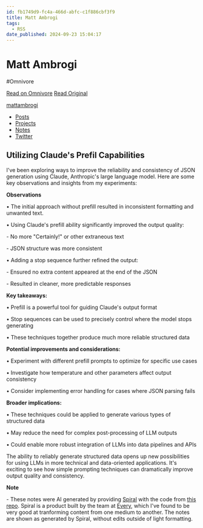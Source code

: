 ```yaml
---
id: fb1749d9-fc4a-466d-abfc-c1f886cbf3f9
title: Matt Ambrogi
tags:
  - RSS
date_published: 2024-09-23 15:04:17
---
```


# Matt Ambrogi
#Omnivore

[Read on Omnivore](https://omnivore.app/me/matt-ambrogi-192211f412c)
[Read Original](https://www.mattambrogi.com/posts/claude-prefill/)



[mattambrogi](https:&#x2F;&#x2F;www.mattambrogi.com&#x2F;) 

* [Posts](https:&#x2F;&#x2F;www.mattambrogi.com&#x2F;posts&#x2F;)
* [Projects](https:&#x2F;&#x2F;www.mattambrogi.com&#x2F;projects)
* [Notes](https:&#x2F;&#x2F;www.mattambrogi.com&#x2F;notes&#x2F;)
* [Twitter](https:&#x2F;&#x2F;twitter.com&#x2F;matt%5Fambrogi)

## Utilizing Claude&#39;s Prefil Capabilities

I&#39;ve been exploring ways to improve the reliability and consistency of JSON generation using Claude, Anthropic&#39;s large language model. Here are some key observations and insights from my experiments:

**Observations**

• The initial approach without prefill resulted in inconsistent formatting and unwanted text.

• Using Claude&#39;s prefill ability significantly improved the output quality:

 \- No more &quot;Certainly!&quot; or other extraneous text

 \- JSON structure was more consistent

• Adding a stop sequence further refined the output:

 \- Ensured no extra content appeared at the end of the JSON

 \- Resulted in cleaner, more predictable responses

**Key takeaways:**

• Prefill is a powerful tool for guiding Claude&#39;s output format

• Stop sequences can be used to precisely control where the model stops generating

• These techniques together produce much more reliable structured data

**Potential improvements and considerations:**

• Experiment with different prefill prompts to optimize for specific use cases

• Investigate how temperature and other parameters affect output consistency

• Consider implementing error handling for cases where JSON parsing fails

**Broader implications:**

• These techniques could be applied to generate various types of structured data

• May reduce the need for complex post-processing of LLM outputs

• Could enable more robust integration of LLMs into data pipelines and APIs

The ability to reliably generate structured data opens up new possibilities for using LLMs in more technical and data-oriented applications. It&#39;s exciting to see how simple prompting techniques can dramatically improve output quality and consistency.

**Note**

 \- These notes were AI generated by providing [Spiral](https:&#x2F;&#x2F;spiral.computer&#x2F;) with the code from [this repo](https:&#x2F;&#x2F;github.com&#x2F;mattambrogi&#x2F;claude-prefill-and-stop-sequence). Spiral is a product built by the team at [Every](https:&#x2F;&#x2F;every.to&#x2F;), which I&#39;ve found to be very good at tranforming content from one medium to another. The notes are shown as generated by Spiral, without edits outside of light formatting.